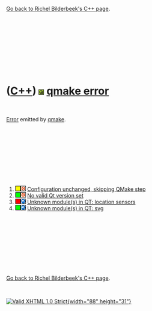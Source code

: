 

[Go back to Richel Bilderbeek's C++ page](Cpp.htm).

 

 

 

 

 

([C++](Cpp.htm)) ![Qt](PicQt.png) [qmake error](CppQmakeError.htm)
==================================================================

 

[Error](CppError.htm) emitted by [qmake](CppQmake.htm).

 

 

 

 

 

1.  ![?OKAY](PicYellow.png)![Ubuntu](PicUbuntu.png) [Configuration
    unchanged, skipping QMake
    step](CppQmakeErrorConfigurationUnchanged.htm)
2.  ![OKAY](PicGreen.png)![Ubuntu](PicUbuntu.png) [No valid Qt version
    set](CppQmakeErrorNoValidQtVersionSet.htm)
3.  ![FAIL](PicRed.png)![Lubuntu](PicLubuntu.png) [Unknown module(s) in
    QT: location
    sensors](CppQmakeErrorUnknownModulesInQtLocationSensors.htm)
4.  ![OKAY](PicGreen.png)![Lubuntu](PicLubuntu.png) [Unknown module(s)
    in QT: svg](CppQmakeErrorUnknownModulesInQtSvg.htm)

 

 

 

 

 

[Go back to Richel Bilderbeek's C++ page](Cpp.htm).



 

[![Valid XHTML 1.0 Strict](valid-xhtml10.png){width="88"
height="31"}](http://validator.w3.org/check?uri=referer)
